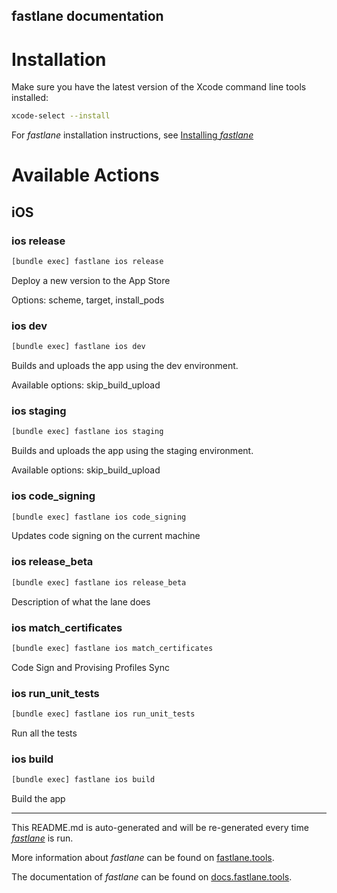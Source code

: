 fastlane documentation
----

# Installation

Make sure you have the latest version of the Xcode command line tools installed:

```sh
xcode-select --install
```

For _fastlane_ installation instructions, see [Installing _fastlane_](https://docs.fastlane.tools/#installing-fastlane)

# Available Actions

## iOS

### ios release

```sh
[bundle exec] fastlane ios release
```

Deploy a new version to the App Store

Options: scheme, target, install_pods

### ios dev

```sh
[bundle exec] fastlane ios dev
```

Builds and uploads the app using the dev environment.

Available options: skip_build_upload

### ios staging

```sh
[bundle exec] fastlane ios staging
```

Builds and uploads the app using the staging environment.

Available options: skip_build_upload

### ios code_signing

```sh
[bundle exec] fastlane ios code_signing
```

Updates code signing on the current machine

### ios release_beta

```sh
[bundle exec] fastlane ios release_beta
```

Description of what the lane does

### ios match_certificates

```sh
[bundle exec] fastlane ios match_certificates
```

Code Sign and Provising Profiles Sync

### ios run_unit_tests

```sh
[bundle exec] fastlane ios run_unit_tests
```

Run all the tests

### ios build

```sh
[bundle exec] fastlane ios build
```

Build the app

----

This README.md is auto-generated and will be re-generated every time [_fastlane_](https://fastlane.tools) is run.

More information about _fastlane_ can be found on [fastlane.tools](https://fastlane.tools).

The documentation of _fastlane_ can be found on [docs.fastlane.tools](https://docs.fastlane.tools).
